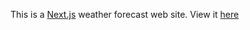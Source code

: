 This is a [Next.js](https://nextjs.org/) weather forecast web site. View it [here](https://www.metvuwmobile.com)
